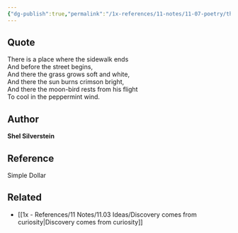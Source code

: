 ```yaml
---
{"dg-publish":true,"permalink":"/1x-references/11-notes/11-07-poetry/there-is-a-place-where-the-sidewalk-ends-shel-silverstein/","title":"There is a place where the sidewalk ends - Shel Silverstein"}
---
```



## Quote
There is a place where the sidewalk ends  
And before the street begins,  
And there the grass grows soft and white,  
And there the sun burns crimson bright,  
And there the moon-bird rests from his flight  
To cool in the peppermint wind.

## Author
**Shel Silverstein**

## Reference
Simple Dollar

## Related
- [[1x - References/11 Notes/11.03 Ideas/Discovery comes from curiosity\|Discovery comes from curiosity]]